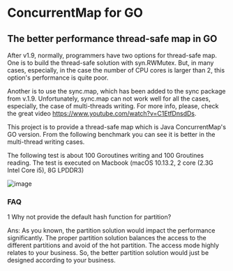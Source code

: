 # ConcurrentMap for GO
## The better performance thread-safe map in GO

After v1.9, normally, programmers have two options for thread-safe map. One is to build the thread-safe solution with syn.RWMutex. But, in many cases, especially, in the case the number of CPU cores is larger than 2, this option's performance is quite poor.

Another is to use the sync.map, which has been added to the sync package from v.1.9. Unfortunately, sync.map can not work well for all the cases, especially, the case of multi-threads writing. For more info, please, check the great video https://www.youtube.com/watch?v=C1EtfDnsdDs.

This project is to provide a thread-safe map which is Java ConcurrentMap's GO version. From the following benchmark you can see it is better in the multi-thread writing cases.

The following test is about 100 Goroutines writing and 100 Groutines reading. The test is executed on Macbook (macOS 10.13.2, 2 core (2.3G Intel Core i5), 8G LPDDR3)

![image](https://github.com/easierway/concurrent_map/blob/master/map_benchmark.png)

### FAQ
1 Why not provide the default hash function for partition?

Ans: As you known, the partition solution would impact the performance significantly. The proper partition solution balances the access to the different partitions and avoid of the hot partition. The access mode highly relates to your business. So, the better partition solution would just be designed according to your business.
